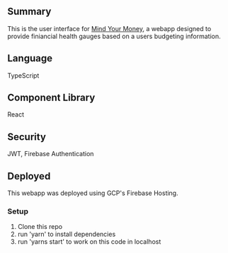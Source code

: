## Summary
This is the user interface for [Mind Your Money](https://mind-your-money-webapp.web.app/), a webapp designed to provide finiancial health gauges based on a users budgeting information.

## Language
TypeScript

## Component Library
React

## Security
JWT, Firebase Authentication

## Deployed
This webapp was deployed using GCP's Firebase Hosting. 

### Setup
1. Clone this repo
2. run 'yarn' to install dependencies 
3. run 'yarns start' to work on this code in localhost
